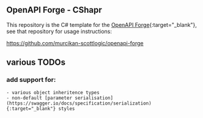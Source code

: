 ## OpenAPI Forge - CShapr

This repository is the C# template for the [OpenAPI Forge](https://github.com/ColinEberhardt/openapi-forge){:target="\_blank"}, see that repository for usage instructions:

https://github.com/murcikan-scottlogic/openapi-forge

## various TODOs

### add support for:

    - various object inheritence types
    - non-default [parameter serialisation](https://swagger.io/docs/specification/serialization){:target="_blank"} styles
